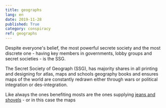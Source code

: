 ```yaml
---
title: geographs 
lang: en 
date: 2019-11-28 
published: True 
category: conspiracy 
ref: geographs
---   
```


Despite everyone's belief, the most powerful secrete society and the most discrete one - having key members in governments, lobby groups
and secret societies - is the SSG.

The Secret Society of Geograph (SSG), has majority shares in all printing and designing for atlas, maps and schools geography books
and ensures maps of the world are constantly redrawn either through wars or political integration or des-integration.

Like always the ones benefiting mosts are the ones supplying [jeans and shovels](https://www.ciscoinvestments.com/eureka-shovels-jeans-iot-gold-rush/) - or in this case the maps
